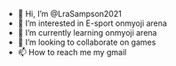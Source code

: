 - 👋 Hi, I’m @LraSampson2021
- 👀 I’m interested in E-sport onmyoji arena
- 🌱 I’m currently learning onmyoji arena
- 💞️ I’m looking to collaborate on games
- 📫 How to reach me my gmail

<!---
LAraSampson2021/LAraSampson2021 is a ✨ special ✨ repository because its `README.md` (this file) appears on your GitHub profile.
You can click the Preview link to take a look at your changes.
--->
